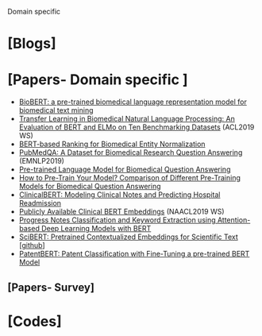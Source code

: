 Domain specific

# [Blogs]

# [Papers- Domain specific ]
* [BioBERT: a pre-trained biomedical language representation model for biomedical text mining](https://arxiv.org/abs/1901.08746)
* [Transfer Learning in Biomedical Natural Language Processing: An Evaluation of BERT and ELMo on Ten Benchmarking Datasets](https://arxiv.org/abs/1906.05474) (ACL2019 WS) 
* [BERT-based Ranking for Biomedical Entity Normalization](https://arxiv.org/abs/1908.03548)
* [PubMedQA: A Dataset for Biomedical Research Question Answering](https://arxiv.org/abs/1909.06146) (EMNLP2019)
* [Pre-trained Language Model for Biomedical Question Answering](https://arxiv.org/abs/1909.08229)
* [How to Pre-Train Your Model? Comparison of Different Pre-Training Models for Biomedical Question Answering](https://arxiv.org/abs/1911.00712)
* [ClinicalBERT: Modeling Clinical Notes and Predicting Hospital Readmission](https://arxiv.org/abs/1904.05342)
* [Publicly Available Clinical BERT Embeddings](https://arxiv.org/abs/1904.03323) (NAACL2019 WS)
* [Progress Notes Classification and Keyword Extraction using Attention-based Deep Learning Models with BERT](https://arxiv.org/abs/1910.05786)
* [SciBERT: Pretrained Contextualized Embeddings for Scientific Text](https://arxiv.org/abs/1903.10676) [[github](https://github.com/allenai/scibert)]
* [PatentBERT: Patent Classification with Fine-Tuning a pre-trained BERT Model](https://arxiv.org/abs/1906.02124)

## [Papers- Survey]


# [Codes]
